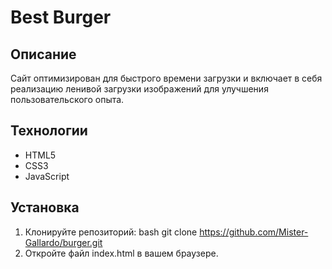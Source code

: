 # Best Burger

## Описание

Сайт оптимизирован для быстрого времени загрузки и включает в себя реализацию ленивой загрузки изображений для улучшения пользовательского опыта.

## Технологии

- HTML5
- CSS3
- JavaScript

## Установка

1. Клонируйте репозиторий:
   bash
   git clone https://github.com/Mister-Gallardo/burger.git
2. Откройте файл index.html в вашем браузере.
